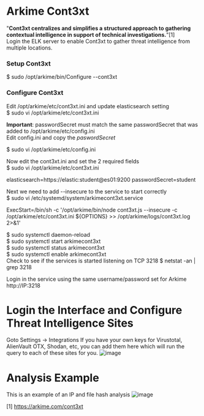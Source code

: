 # Arkime Cont3xt

"**Cont3xt centralizes and simplifies a structured approach to gathering contextual intelligence in support of technical investigations.**"[1]<br>
Login the ELK server to enable Cont3xt to gather threat intelligence from multiple locations.<br>

### Setup Cont3xt
$ sudo /opt/arkime/bin/Configure --cont3xt

### Configure Cont3xt
Edit /opt/arkime/etc/cont3xt.ini and update elasticsearch setting<br>
$ sudo vi /opt/arkime/etc/cont3xt.ini

**Important**: passwordSecret must match the same passwordSecret that was added to /opt/arkime/etc/config.ini<br>
Edit config.ini and copy the _paswordSecret_<br>

$ sudo vi /opt/arkime/etc/config.ini

Now edit the cont3xt.ini and set the 2 required fields<br>
$ sudo vi /opt/arkime/etc/cont3xt.ini

elasticsearch=https://elastic:student@es01:9200
passwordSecret=student

Next we need to add --insecure to the service to start correctly<br>
$ sudo vi /etc/systemd/system/arkimecont3xt.service

ExecStart=/bin/sh -c '/opt/arkime/bin/node cont3xt.js --insecure -c /opt/arkime/etc/cont3xt.ini ${OPTIONS} >> /opt/arkime/logs/cont3xt.log 2>&1'

$ sudo systemctl daemon-reload<br>
$ sudo systemctl start arkimecont3xt<br>
$ sudo systemctl status arkimecont3xt<br>
$ sudo systemctl enable arkimecont3xt<br>
Check to see if the services is started listening on TCP 3218
$ netstat -an | grep 3218<br>

Login in the service using the same username/password set for Arkime<br>
http://IP:3218

# Login the Interface and Configure Threat Intelligence Sites
Goto Settings -> Integrations
If you have your own keys for Virustotal, AlienVault OTX, Shodan, etc, you can add them here which will run the query to each of these sites for you.
![image](https://github.com/bruneaug/DShield-SIEM/assets/48228401/01c24a0e-6a48-4244-98d8-fafa57ee9f8e)

# Analysis Example
This is an example of an IP and file hash analysis
![image](https://github.com/bruneaug/DShield-SIEM/assets/48228401/72a8a4a0-4d06-4ad6-a327-b0254dbb92c7)


[1] https://arkime.com/cont3xt
